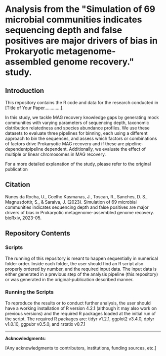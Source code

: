 # Analysis from the "Simulation of 69 microbial communities indicates sequencing depth and false positives are major drivers of bias in Prokaryotic metagenome-assembled genome recovery." study.

## Introduction
This repository contains the R code and data for the research conducted in [Title of Your Paper.............]. 

In this study, we tackle MAG recovery knowledge gaps by generating mock communities with varying parameters of sequencing depth, taxonomic distribution relatedness and species abundance profiles. We use these datasets to evaluate three pipelines for binning, each using a different approach to bin the sequences, and assess which factors or combinations of factors drive Prokaryotic MAG recovery and if these are pipeline-dependentpipeline dependent. Additionally, we evaluate the effect of multiple or linear chromosomes in MAG recovery.

For a more detailed explanation of the study, please refer to the original publication
## Citation

Nunes da Rocha, U., Coelho Kasmanas, J., Toscan, R., Sanches, D. S., Magnusdottir, S., & Saraiva, J. (2023). Simulation of 69 microbial communities indicates sequencing depth and false positives are major drivers of bias in Prokaryotic metagenome-assembled genome recovery. bioRxiv, 2023-05.

## Repository Contents

### Scripts

The running of this repository is meant to happen sequentially in numerical folder order. Inside each folder, the user should find an R script also properly ordered by number, and the required input data. The input data is either generated in a previous step of the analysis pipeline (this repository) or was generated in the original-publication described manner. 

### Running the Scripts
To reproduce the results or to conduct further analysis, the user should have a working installation of R version 4.2.1 (although it may also work on previous versions) and the required R packages loaded at the initial run of the script.
The required R packages are: tidyr v1.2.1, ggplot2 v3.4.0, dplyr v1.0.10, ggpubr v0.5.0, and rstatix v0.7.1


---


**Acknowledgments**: 

[Any acknowledgments to contributors, institutions, funding sources, etc.]

